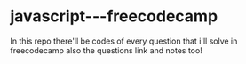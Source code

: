 # javascript---freecodecamp
In this repo there'll be codes of every question that i'll solve in freecodecamp also the questions link and notes too!
